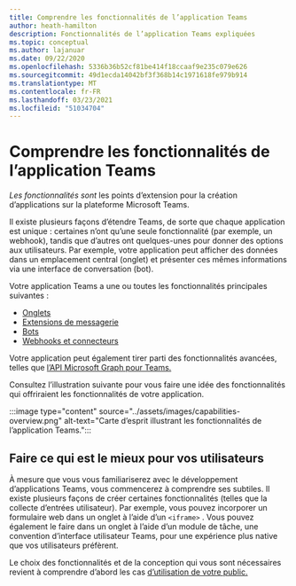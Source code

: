 ```yaml
---
title: Comprendre les fonctionnalités de l’application Teams
author: heath-hamilton
description: Fonctionnalités de l’application Teams expliquées
ms.topic: conceptual
ms.author: lajanuar
ms.date: 09/22/2020
ms.openlocfilehash: 5336b36b52cf81be414f18ccaaf9e235c079e626
ms.sourcegitcommit: 49d1ecda14042bf3f368b14c1971618fe979b914
ms.translationtype: MT
ms.contentlocale: fr-FR
ms.lasthandoff: 03/23/2021
ms.locfileid: "51034704"
---
```

# <a name="understanding-teams-app-capabilities"></a>Comprendre les fonctionnalités de l’application Teams

*Les fonctionnalités sont* les points d’extension pour la création d’applications sur la plateforme Microsoft Teams.

Il existe plusieurs façons d’étendre Teams, de sorte que chaque application est unique : certaines n’ont qu’une seule fonctionnalité (par exemple, un webhook), tandis que d’autres ont quelques-unes pour donner des options aux utilisateurs. Par exemple, votre application peut afficher des données dans un emplacement central (onglet) et présenter ces mêmes informations via une interface de conversation (bot).

Votre application Teams a une ou toutes les fonctionnalités principales suivantes :

* [Onglets](../tabs/what-are-tabs.md)
* [Extensions de messagerie](../messaging-extensions/what-are-messaging-extensions.md)
* [Bots](../bots/what-are-bots.md)
* [Webhooks et connecteurs](../webhooks-and-connectors/what-are-webhooks-and-connectors.md)

Votre application peut également tirer parti des fonctionnalités avancées, telles que [l’API Microsoft Graph pour Teams.](https://docs.microsoft.com/graph/teams-concept-overview)

Consultez l’illustration suivante pour vous faire une idée des fonctionnalités qui offriraient les fonctionnalités de votre application.

:::image type="content" source="../assets/images/capabilities-overview.png" alt-text="Carte d’esprit illustrant les fonctionnalités de l’application Teams.":::

## <a name="doing-whats-best-for-your-users"></a>Faire ce qui est le mieux pour vos utilisateurs

À mesure que vous vous familiariserez avec le développement d’applications Teams, vous commencerez à comprendre ses subtiles. Il existe plusieurs façons de créer certaines fonctionnalités (telles que la collecte d’entrées utilisateur). Par exemple, vous pouvez incorporer un formulaire web dans un onglet à l’aide d’un `<iframe>` . Vous pouvez également le faire dans un onglet à l’aide d’un module de tâche, une convention d’interface utilisateur Teams, pour une expérience plus native que vos utilisateurs préfèrent.

Le choix des fonctionnalités et de la conception qui vous sont nécessaires revient à comprendre d’abord les cas [d’utilisation de votre public.](../concepts/design/understand-use-cases.md)
